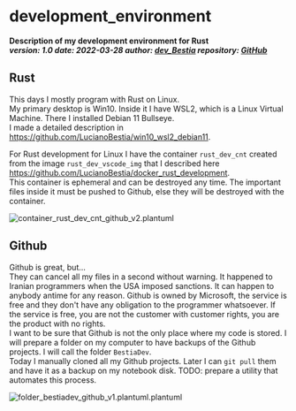 # development_environment

**Description of my development environment for Rust**  
***version: 1.0  date: 2022-03-28 author: [dev_Bestia](https://bestia.dev) repository: [GitHub](https://github.com/LucianoBestia/development_environment)***  

## Rust

This days I mostly program with Rust on Linux.  
My primary desktop is Win10. Inside it I have WSL2, which is a Linux Virtual Machine. There I installed Debian 11 Bullseye.  
I made a detailed description in <https://github.com/LucianoBestia/win10_wsl2_debian11>.

For Rust development for Linux I have the container `rust_dev_cnt` created from the image `rust_dev_vscode_img` that I described here <https://github.com/LucianoBestia/docker_rust_development>.  
This container is ephemeral and can be destroyed any time. The important files inside it must be pushed to Github, else they will be destroyed with the container.  

![container_rust_dev_cnt_github_v2.plantuml](https://www.plantuml.com/plantuml/proxy?src=https://raw.githubusercontent.com/LucianoBestia/development_environment/main/images/container_rust_dev_cnt_github_v2.plantuml)

## Github

Github is great, but...  
They can cancel all my files in a second without warning. It happened to Iranian programmers when the USA imposed sanctions. It can happen to anybody antime for any reason. Github is owned by Microsoft, the service is free and they don't have any obligation to the programmer whatsoever. If the service is free, you are not the customer with customer rights, you are the product with no rights.  
I want to be sure that Github is not the only place where my code is stored. I will prepare a folder on my computer to have backups of the Github projects. I will call the folder `BestiaDev`.  
Today I manually cloned all my Github projects. Later I can `git pull` them and have it as a backup on my notebook disk. TODO: prepare a utility that automates this process.  

![folder_bestiadev_github_v1.plantuml.plantuml](https://www.plantuml.com/plantuml/proxy?src=https://raw.githubusercontent.com/LucianoBestia/development_environment/main/images/folder_bestiadev_github_v1.plantuml.plantuml)
